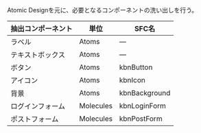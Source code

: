 Atomic Designを元に、必要となるコンポーネントの洗い出しを行う。

抽出コンポーネント | 単位 | SFC名
----------------- | ---- | --------
ラベル | Atoms | ―
テキストボックス | Atoms | ―
ボタン | Atoms | kbnButton
アイコン | Atoms | kbnIcon
背景 | Atoms | kbnBackground
ログインフォーム | Molecules | kbnLoginForm
ポストフォーム | Molecules | kbnPostForm
